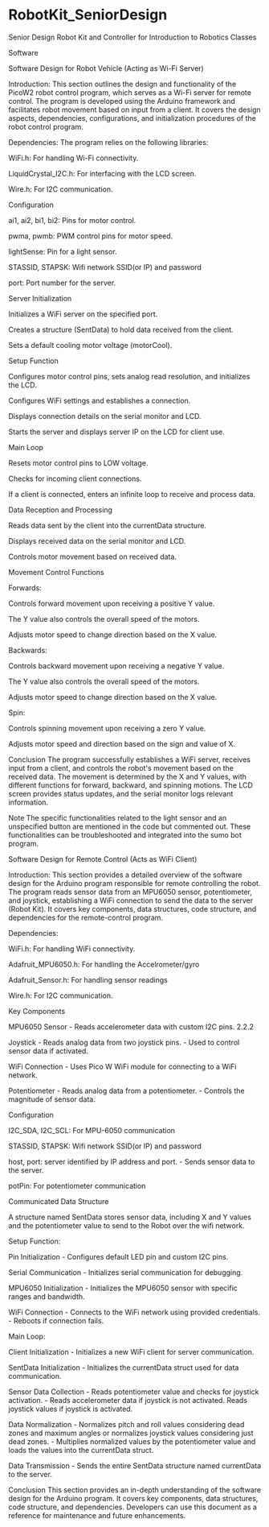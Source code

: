 # RobotKit_SeniorDesign
 Senior Design Robot Kit and Controller for Introduction to Robotics Classes


 Software 

Software Design for Robot Vehicle (Acting as Wi-Fi Server) 

Introduction: This section outlines the design and functionality of the PicoW2 robot control program, which serves as a Wi-Fi server for remote control. The program is developed using the Arduino framework and facilitates robot movement based on input from a client. It covers the design aspects, dependencies, configurations, and initialization procedures of the robot control program. 

Dependencies: The program relies on the following libraries: 

WiFi.h: For handling Wi-Fi connectivity. 

LiquidCrystal_I2C.h: For interfacing with the LCD screen. 

Wire.h: For I2C communication. 

Configuration 

ai1, ai2, bi1, bi2: Pins for motor control. 

pwma, pwmb: PWM control pins for motor speed. 

lightSense: Pin for a light sensor. 

STASSID, STAPSK: Wifi network SSID(or IP) and password 

port: Port number for the server. 

Server Initialization 

Initializes a WiFi server on the specified port. 

Creates a structure (SentData) to hold data received from the client. 

Sets a default cooling motor voltage (motorCool). 

Setup Function 

Configures motor control pins, sets analog read resolution, and initializes the LCD. 

Configures WiFi settings and establishes a connection. 

Displays connection details on the serial monitor and LCD. 

Starts the server and displays server IP on the LCD for client use. 

Main Loop 

Resets motor control pins to LOW voltage. 

Checks for incoming client connections. 

If a client is connected, enters an infinite loop to receive and process data. 

Data Reception and Processing 

Reads data sent by the client into the currentData structure. 

Displays received data on the serial monitor and LCD. 

Controls motor movement based on received data. 

Movement Control Functions  

Forwards: 

Controls forward movement upon receiving a positive Y value. 

The Y value also controls the overall speed of the motors. 

Adjusts motor speed to change direction based on the X value.
 
 

Backwards: 

Controls backward movement upon receiving a negative Y value. 

The Y value also controls the overall speed of the motors. 

Adjusts motor speed to change direction based on the X value. 


 
 

Spin: 

Controls spinning movement upon receiving a zero Y value. 

Adjusts motor speed and direction based on the sign and value of X. 

Conclusion The program successfully establishes a WiFi server, receives input from a client, and controls the robot's movement based on the received data. The movement is determined by the X and Y values, with different functions for forward, backward, and spinning motions. The LCD screen provides status updates, and the serial monitor logs relevant information. 

Note The specific functionalities related to the light sensor and an unspecified button are mentioned in the code but commented out. These functionalities can be troubleshooted and integrated into the sumo bot program. 

Software Design for Remote Control (Acts as WiFi Client) 

Introduction: This section provides a detailed overview of the software design for the Arduino program responsible for remote controlling the robot. The program reads sensor data from an MPU6050 sensor, potentiometer, and joystick, establishing a WiFi connection to send the data to the server (Robot Kit). It covers key components, data structures, code structure, and dependencies for the remote-control program. 

Dependencies: 

WiFi.h: For handling WiFi connectivity. 

Adafruit_MPU6050.h: For handling the Accelrometer/gyro 

Adafruit_Sensor.h: For handling sensor readings 

Wire.h: For I2C communication. 

Key Components  

MPU6050 Sensor - Reads accelerometer data with custom I2C pins. 2.2.2 

Joystick - Reads analog data from two joystick pins. - Used to control sensor data if activated.  

WiFi Connection - Uses Pico W WiFi module for connecting to a WiFi network.  

Potentiometer - Reads analog data from a potentiometer. - Controls the magnitude of sensor data. 

Configuration 

I2C_SDA, I2C_SCL: For MPU-6050 communication 

STASSID, STAPSK: Wifi network SSID(or IP) and password  

host, port: server identified by IP address and port. - Sends sensor data to the server. 

potPin: For potentiometer communication 

Communicated Data Structure 

A structure named SentData stores sensor data, including X and Y values and the potentiometer value to send to the Robot over the wifi network. 

Setup Function: 

Pin Initialization - Configures default LED pin and custom I2C pins. 

Serial Communication - Initializes serial communication for debugging. 

MPU6050 Initialization - Initializes the MPU6050 sensor with specific ranges and bandwidth.  

WiFi Connection - Connects to the WiFi network using provided credentials. - Reboots if connection fails. 

Main Loop: 

Client Initialization - Initializes a new WiFi client for server communication.  

SentData Initialization - Initializes the currentData struct used for data communication. 

Sensor Data Collection - Reads potentiometer value and checks for joystick activation. - Reads accelerometer data if joystick is not activated. Reads joystick values if joystick is activated.  

Data Normalization - Normalizes pitch and roll values considering dead zones and maximum angles or normalizes joystick values considering just dead zones. - Multiplies normalized values by the potentiometer value and loads the values into the currentData struct.  

Data Transmission - Sends the entire SentData structure named currentData to the server. 

Conclusion This section provides an in-depth understanding of the software design for the Arduino program. It covers key components, data structures, code structure, and dependencies. Developers can use this document as a reference for maintenance and future enhancements. 
